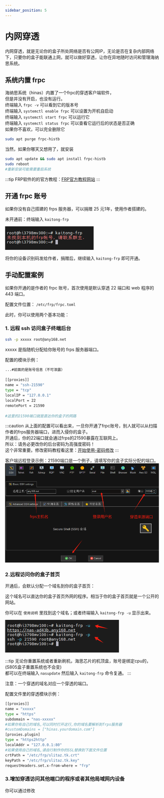 ```yaml
---
sidebar_position: 5
---
```


# 内网穿透

内网穿透，就是无论你的盒子所处网络是否有公网IP，无论是否在复杂内部网络下，只要你的盒子能联通上网，就可以做好穿透，让你在异地随时访问和管理海纳思系统。

## 系统内置 frpc

海纳思系统（hinas）内置了一个frpc的穿透客户端软件，  
但是并没有开启，也没有运行。  
终端输入 ```frpc -v``` 可以看到它的版本号  
终端输入 ```systemctl enable frpc``` 可以设置为开机自启动  
终端输入 ```systemctl start frpc``` 可以运行它  
终端输入 ```systemctl status frpc``` 可以查看它运行后的状态是否正确  
如果你不喜欢，可以完全删除它  

```bash
sudo apt purge frpc-histb
```

当然，如果你哪天又想用了，就安装

```bash
sudo apt update && sudo apt install frpc-histb
sudo reboot
#重新安装可能需要重启系统
```

:::tip
FRP软件的的官方教程：[FRP官方教程网站](https://gofrp.org/zh-cn/docs/)
:::


## 开通 frpc 账号

如果你没有自己搭建的 frps 服务器，可以捐赠 25 元1年，使用作者搭建的。

未开通前：终端输入 `kaitong-frp`  

![](./img/frpc1.jpg)  

将你的设备识别码发给作者，捐赠后，继续输入 `kaitong-frp` 即可开通。


## 手动配置案例

如果你开通的是作者的 frpc 账号，首次使用是默认穿透 22 端口和 web 程序的 443 端口。

配置文件位置： `/etc/frp/frpc.toml`

此时，你可以使用两个基本功能：  

### 1. 远程 ssh 访问盒子终端后台 

```bash
ssh -p xxxxx root@any168.net
```

xxxxx 是指随机分配给你账号的 frps 服务器端口。

配置的模块示例：

```bash
...#前面的是账号信息（不可泄露）

[[proxies]]
name = "ssh-21590"
type = "tcp"
localIP = "127.0.0.1"
localPort = 22
remotePort = 21590

#这里的21590端口就是直达你的盒子的网路
```

:::caution
从上面的配置可以看出来，一旦你开通了frpc账号，别人就可以从扫描作者的frps服务器端口，进而入侵你的盒子。  
开通后，你的22端口就会通过frps的21590暴露在互联网上。  
所以：请务必更改你的后台密码为高强度密码！  
这个非常重要。修改密码教程看这里：[开始使用-密码修改](/docs/tutorial-extras/start#修改密码)
:::

客户端远程登录示例：21590端口是一个例子，请填写你的盒子实际分配的端口。  
![](./img/frpc2.png)

### 2.远程访问你的盒子首页

开通后，会默认分配一个域名到你的盒子首页：

这个域名可以直达你的盒子首页外网的程序。相当于你的盒子首页就是一个公开的网站。

你可以在 `使用说明` 里找到这个域名；或者终端输入 `kaitong-frp -u` 显示出来。

![](./img/frpc3.jpg)

:::tip
无论你重置系统或者重新刷机，海思芯片的机顶盒，账号是绑定cpu的，(S805盒子重置系统也不会变)  
都可以在终端输入 `nasupdate` 然后输入 `kaitong-frp` 命令复通。
:::

注意：一个穿透的域名对应一个穿透的端口。

配置文件里的穿透模块示例：  

```bash
[[proxies]]
name = "xxxxx"
type = "https"
subdomain = "nas-xxxxx"
#如果你有自己的域名,可以同时打开这行,你的域名要解析到frps服务器
#customDomains = ["hinas.yourdomain.com"]
[proxies.plugin]
type = "https2http"
localAddr = "127.0.0.1:80"
#如果使用自己的域名,请自行制作你的SSL替换到下面文件位置
crtPath = "/etc/frp/slitaz.tk.crt"
keyPath = "/etc/frp/slitaz.tk.key"
requestHeaders.set.x-from-where = "frp"
```


### 3.增加穿透访问其他端口的程序或者其他局域网内设备

你可以通过修改

